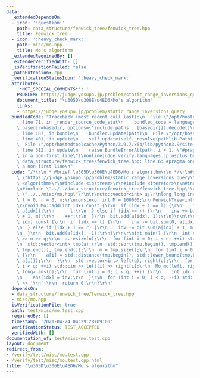 ```yaml
---
data:
  _extendedDependsOn:
  - icon: ':question:'
    path: data_structure/fenwick_tree/fenwick_tree.hpp
    title: Fenwick tree
  - icon: ':heavy_check_mark:'
    path: misc/mo.hpp
    title: Mo's algorithm
  _extendedRequiredBy: []
  _extendedVerifiedWith: []
  _isVerificationFailed: false
  _pathExtension: cpp
  _verificationStatusIcon: ':heavy_check_mark:'
  attributes:
    '*NOT_SPECIAL_COMMENTS*': ''
    PROBLEM: https://judge.yosupo.jp/problem/static_range_inversions_query
    document_title: "\u305D\u306E\u4ED6/Mo's algorithm"
    links:
    - https://judge.yosupo.jp/problem/static_range_inversions_query
  bundledCode: "Traceback (most recent call last):\n  File \"/opt/hostedtoolcache/Python/3.9.7/x64/lib/python3.9/site-packages/onlinejudge_verify/documentation/build.py\"\
    , line 71, in _render_source_code_stat\n    bundled_code = language.bundle(stat.path,\
    \ basedir=basedir, options={'include_paths': [basedir]}).decode()\n  File \"/opt/hostedtoolcache/Python/3.9.7/x64/lib/python3.9/site-packages/onlinejudge_verify/languages/cplusplus.py\"\
    , line 187, in bundle\n    bundler.update(path)\n  File \"/opt/hostedtoolcache/Python/3.9.7/x64/lib/python3.9/site-packages/onlinejudge_verify/languages/cplusplus_bundle.py\"\
    , line 401, in update\n    self.update(self._resolve(pathlib.Path(included), included_from=path))\n\
    \  File \"/opt/hostedtoolcache/Python/3.9.7/x64/lib/python3.9/site-packages/onlinejudge_verify/languages/cplusplus_bundle.py\"\
    , line 312, in update\n    raise BundleErrorAt(path, i + 1, \"#pragma once found\
    \ in a non-first line\")\nonlinejudge_verify.languages.cplusplus_bundle.BundleErrorAt:\
    \ data_structure/fenwick_tree/fenwick_tree.hpp: line 6: #pragma once found in\
    \ a non-first line\n"
  code: "/*\r\n * @brief \u305D\u306E\u4ED6/Mo's algorithm\r\n */\r\n#define PROBLEM\
    \ \"https://judge.yosupo.jp/problem/static_range_inversions_query\"\r\n\r\n#include\
    \ <algorithm>\r\n#include <iostream>\r\n#include <iterator>\r\n#include <vector>\r\
    \n#include \"../../data_structure/fenwick_tree/fenwick_tree.hpp\"\r\n#include\
    \ \"../../misc/mo.hpp\"\r\n\r\nstd::vector<int> a;\r\nlong long inv = 0;\r\nint\
    \ l = 0, r = 0, m;\r\nconstexpr int M = 100000;\r\nFenwickTree<int> bit(M);\r\n\
    \r\nvoid Mo::add(int idx) const {\r\n  if (idx + 1 == l) {\r\n    inv += bit.sum(0,\
    \ a[idx]);\r\n    --l;\r\n  } else if (idx == r) {\r\n    inv += bit.sum(a[idx]\
    \ + 1, m);\r\n    ++r;\r\n  }\r\n  bit.add(a[idx], 1);\r\n}\r\n\r\nvoid Mo::del(int\
    \ idx) const {\r\n  if (idx == l) {\r\n    inv -= bit.sum(0, a[idx]);\r\n    ++l;\r\
    \n  } else if (idx + 1 == r) {\r\n    inv -= bit.sum(a[idx] + 1, m);\r\n    --r;\r\
    \n  }\r\n  bit.add(a[idx], -1);\r\n}\r\n\r\nint main() {\r\n  int n, q;\r\n  std::cin\
    \ >> n >> q;\r\n  a.resize(n);\r\n  for (int i = 0; i < n; ++i) std::cin >> a[i];\r\
    \n  std::vector<int> tmp(a);\r\n  std::sort(tmp.begin(), tmp.end());\r\n  tmp.erase(std::unique(tmp.begin(),\
    \ tmp.end()), tmp.end());\r\n  m = tmp.size();\r\n  for (int i = 0; i < n; ++i)\
    \ {\r\n    a[i] = std::distance(tmp.begin(), std::lower_bound(tmp.begin(), tmp.end(),\
    \ a[i]));\r\n  }\r\n  std::vector<int> left(q), right(q);\r\n  for (int i = 0;\
    \ i < q; ++i) std::cin >> left[i] >> right[i];\r\n  Mo mo(left, right);\r\n  std::vector<long\
    \ long> ans(q);\r\n  for (int i = 0; i < q; ++i) {\r\n    int idx = mo.process();\r\
    \n    ans[idx] = inv;\r\n  }\r\n  for (int i = 0; i < q; ++i) std::cout << ans[i]\
    \ << '\\n';\r\n  return 0;\r\n}\r\n"
  dependsOn:
  - data_structure/fenwick_tree/fenwick_tree.hpp
  - misc/mo.hpp
  isVerificationFile: true
  path: test/misc/mo.test.cpp
  requiredBy: []
  timestamp: '2021-04-24 04:29:28+09:00'
  verificationStatus: TEST_ACCEPTED
  verifiedWith: []
documentation_of: test/misc/mo.test.cpp
layout: document
redirect_from:
- /verify/test/misc/mo.test.cpp
- /verify/test/misc/mo.test.cpp.html
title: "\u305D\u306E\u4ED6/Mo's algorithm"
---
```

